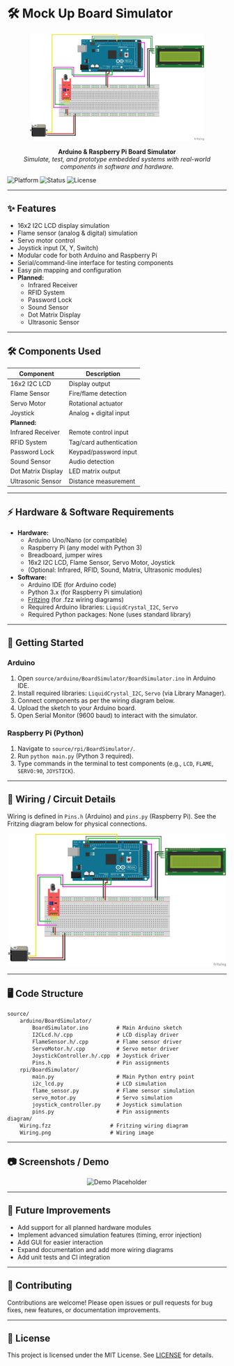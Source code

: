 
# 🛠️ Mock Up Board Simulator

<p align="center">
	<img src="diagram/Wiring.png" alt="Wiring Diagram" width="400"/>
</p>

<p align="center">
	<b>Arduino & Raspberry Pi Board Simulator</b><br>
	<i>Simulate, test, and prototype embedded systems with real-world components in software and hardware.</i>
</p>

![Platform](https://img.shields.io/badge/platform-Arduino%20%7C%20Raspberry%20Pi-blue?style=flat-square)
![Status](https://img.shields.io/badge/status-in%20progress-yellow?style=flat-square)
![License](https://img.shields.io/badge/license-MIT-green?style=flat-square)

---

## ✨ Features

- 16x2 I2C LCD display simulation
- Flame sensor (analog & digital) simulation
- Servo motor control
- Joystick input (X, Y, Switch)
- Modular code for both Arduino and Raspberry Pi
- Serial/command-line interface for testing components
- Easy pin mapping and configuration
- **Planned:**
	- Infrared Receiver
	- RFID System
	- Password Lock
	- Sound Sensor
	- Dot Matrix Display
	- Ultrasonic Sensor

---

## 🛠️ Components Used

| Component           | Description                |
|---------------------|----------------------------|
| 16x2 I2C LCD        | Display output             |
| Flame Sensor        | Fire/flame detection       |
| Servo Motor         | Rotational actuator        |
| Joystick            | Analog + digital input     |
| **Planned:**        |                            |
| Infrared Receiver   | Remote control input       |
| RFID System         | Tag/card authentication    |
| Password Lock       | Keypad/password input      |
| Sound Sensor        | Audio detection            |
| Dot Matrix Display  | LED matrix output          |
| Ultrasonic Sensor   | Distance measurement       |

---

## ⚡ Hardware & Software Requirements

- **Hardware:**
	- Arduino Uno/Nano (or compatible)
	- Raspberry Pi (any model with Python 3)
	- Breadboard, jumper wires
	- 16x2 I2C LCD, Flame Sensor, Servo Motor, Joystick
	- (Optional: Infrared, RFID, Sound, Matrix, Ultrasonic modules)
- **Software:**
	- Arduino IDE (for Arduino code)
	- Python 3.x (for Raspberry Pi simulation)
	- [Fritzing](https://fritzing.org/) (for .fzz wiring diagrams)
	- Required Arduino libraries: `LiquidCrystal_I2C`, `Servo`
	- Required Python packages: None (uses standard library)

---

## 🚀 Getting Started

### Arduino
1. Open `source/arduino/BoardSimulator/BoardSimulator.ino` in Arduino IDE.
2. Install required libraries: `LiquidCrystal_I2C`, `Servo` (via Library Manager).
3. Connect components as per the wiring diagram below.
4. Upload the sketch to your Arduino board.
5. Open Serial Monitor (9600 baud) to interact with the simulator.

### Raspberry Pi (Python)
1. Navigate to `source/rpi/BoardSimulator/`.
2. Run `python main.py` (Python 3 required).
3. Type commands in the terminal to test components (e.g., `LCD`, `FLAME`, `SERVO:90`, `JOYSTICK`).

<!-- TODO: Update installation steps once all modules are added -->

---

## 🔧 Wiring / Circuit Details

Wiring is defined in `Pins.h` (Arduino) and `pins.py` (Raspberry Pi). See the Fritzing diagram below for physical connections.

<p align="center">
	<img src="diagram/Wiring.png" alt="Wiring Diagram" width="500"/>
</p>

<!-- TODO: Add detailed wiring table and pinout here -->

---

## 🖥️ Code Structure

```
source/
	arduino/BoardSimulator/
		BoardSimulator.ino         # Main Arduino sketch
		I2CLcd.h/.cpp              # LCD display driver
		FlameSensor.h/.cpp         # Flame sensor driver
		ServoMotor.h/.cpp          # Servo motor driver
		JoystickController.h/.cpp  # Joystick driver
		Pins.h                     # Pin assignments
	rpi/BoardSimulator/
		main.py                    # Main Python entry point
		i2c_lcd.py                 # LCD simulation
		flame_sensor.py            # Flame sensor simulation
		servo_motor.py             # Servo simulation
		joystick_controller.py     # Joystick simulation
		pins.py                    # Pin assignments
diagram/
	Wiring.fzz                   # Fritzing wiring diagram
	Wiring.png                   # Wiring image
```

---

## 📷 Screenshots / Demo

<p align="center">
	<!-- TODO: Add real screenshots or demo GIFs here -->
	<img src="https://via.placeholder.com/400x200?text=Demo+Coming+Soon" alt="Demo Placeholder"/>
</p>

---

## 🔮 Future Improvements

- Add support for all planned hardware modules
- Implement advanced simulation features (timing, error injection)
- Add GUI for easier interaction
- Expand documentation and add more wiring diagrams
- Add unit tests and CI integration

---

## 🤝 Contributing

Contributions are welcome! Please open issues or pull requests for bug fixes, new features, or documentation improvements.

---

## 📜 License

This project is licensed under the MIT License. See [LICENSE](LICENSE) for details.
